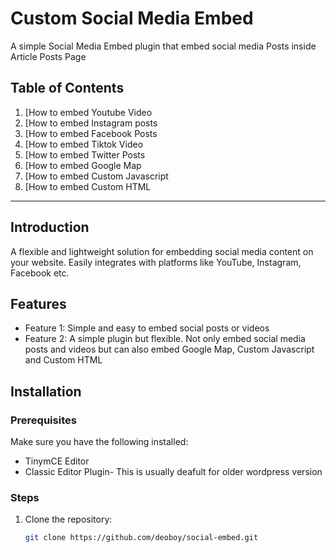 # Custom Social Media Embed

A simple Social Media Embed plugin that embed social media Posts inside Article Posts Page
## Table of Contents

1. [How to embed Youtube Video
2. [How to embed Instagram posts
3. [How to embed Facebook Posts
4. [How to embed Tiktok Video
5. [How to embed Twitter Posts
6. [How to embed Google Map
7. [How to embed Custom Javascript
8. [How to embed Custom HTML

---

## Introduction

A flexible and lightweight solution for embedding social media content on your website. Easily integrates with platforms like YouTube, Instagram, Facebook  etc.

## Features

- Feature 1: Simple and easy to embed social posts or videos
- Feature 2: A simple plugin but flexible. Not only embed social media posts and videos but  can also embed Google Map, Custom Javascript and Custom HTML
 

## Installation

### Prerequisites

Make sure you have the following installed:
- TinymCE Editor
- Classic Editor Plugin- This is usually deafult for older wordpress version

### Steps

1. Clone the repository:
   ```bash
   git clone https://github.com/deoboy/social-embed.git
